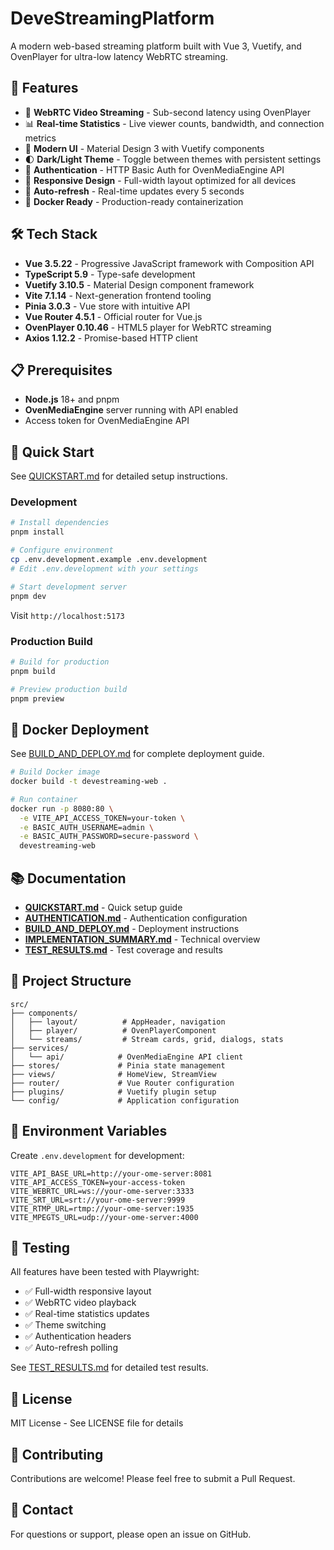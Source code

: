 # DeveStreamingPlatform

A modern web-based streaming platform built with Vue 3, Vuetify, and OvenPlayer for ultra-low latency WebRTC streaming.

## 🚀 Features

- 🎥 **WebRTC Video Streaming** - Sub-second latency using OvenPlayer
- 📊 **Real-time Statistics** - Live viewer counts, bandwidth, and connection metrics
- 🎨 **Modern UI** - Material Design 3 with Vuetify components
- 🌓 **Dark/Light Theme** - Toggle between themes with persistent settings
- 🔐 **Authentication** - HTTP Basic Auth for OvenMediaEngine API
- 📱 **Responsive Design** - Full-width layout optimized for all devices
- 🔄 **Auto-refresh** - Real-time updates every 5 seconds
- 🐳 **Docker Ready** - Production-ready containerization

## 🛠️ Tech Stack

- **Vue 3.5.22** - Progressive JavaScript framework with Composition API
- **TypeScript 5.9** - Type-safe development
- **Vuetify 3.10.5** - Material Design component framework
- **Vite 7.1.14** - Next-generation frontend tooling
- **Pinia 3.0.3** - Vue store with intuitive API
- **Vue Router 4.5.1** - Official router for Vue.js
- **OvenPlayer 0.10.46** - HTML5 player for WebRTC streaming
- **Axios 1.12.2** - Promise-based HTTP client

## 📋 Prerequisites

- **Node.js** 18+ and pnpm
- **OvenMediaEngine** server running with API enabled
- Access token for OvenMediaEngine API

## 🚀 Quick Start

See [QUICKSTART.md](QUICKSTART.md) for detailed setup instructions.

### Development

```bash
# Install dependencies
pnpm install

# Configure environment
cp .env.development.example .env.development
# Edit .env.development with your settings

# Start development server
pnpm dev
```

Visit `http://localhost:5173`

### Production Build

```bash
# Build for production
pnpm build

# Preview production build
pnpm preview
```

## 🐳 Docker Deployment

See [BUILD_AND_DEPLOY.md](BUILD_AND_DEPLOY.md) for complete deployment guide.

```bash
# Build Docker image
docker build -t devestreaming-web .

# Run container
docker run -p 8080:80 \
  -e VITE_API_ACCESS_TOKEN=your-token \
  -e BASIC_AUTH_USERNAME=admin \
  -e BASIC_AUTH_PASSWORD=secure-password \
  devestreaming-web
```

## 📚 Documentation

- [**QUICKSTART.md**](QUICKSTART.md) - Quick setup guide
- [**AUTHENTICATION.md**](AUTHENTICATION.md) - Authentication configuration
- [**BUILD_AND_DEPLOY.md**](BUILD_AND_DEPLOY.md) - Deployment instructions
- [**IMPLEMENTATION_SUMMARY.md**](IMPLEMENTATION_SUMMARY.md) - Technical overview
- [**TEST_RESULTS.md**](TEST_RESULTS.md) - Test coverage and results

## 🎯 Project Structure

```
src/
├── components/
│   ├── layout/          # AppHeader, navigation
│   ├── player/          # OvenPlayerComponent
│   └── streams/         # Stream cards, grid, dialogs, stats
├── services/
│   └── api/            # OvenMediaEngine API client
├── stores/             # Pinia state management
├── views/              # HomeView, StreamView
├── router/             # Vue Router configuration
├── plugins/            # Vuetify plugin setup
└── config/             # Application configuration
```

## 🔑 Environment Variables

Create `.env.development` for development:

```env
VITE_API_BASE_URL=http://your-ome-server:8081
VITE_API_ACCESS_TOKEN=your-access-token
VITE_WEBRTC_URL=ws://your-ome-server:3333
VITE_SRT_URL=srt://your-ome-server:9999
VITE_RTMP_URL=rtmp://your-ome-server:1935
VITE_MPEGTS_URL=udp://your-ome-server:4000
```

## 🧪 Testing

All features have been tested with Playwright:
- ✅ Full-width responsive layout
- ✅ WebRTC video playback
- ✅ Real-time statistics updates
- ✅ Theme switching
- ✅ Authentication headers
- ✅ Auto-refresh polling

See [TEST_RESULTS.md](TEST_RESULTS.md) for detailed test results.

## 📝 License

MIT License - See LICENSE file for details

## 🤝 Contributing

Contributions are welcome! Please feel free to submit a Pull Request.

## 📧 Contact

For questions or support, please open an issue on GitHub.
